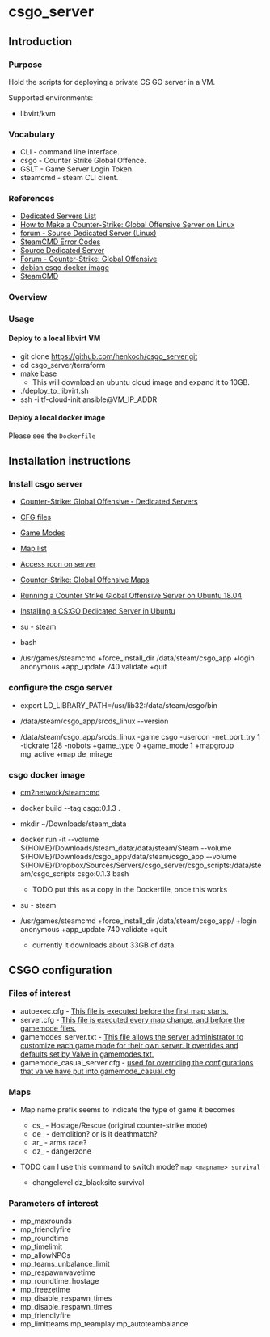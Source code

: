 # csgo_server

## Introduction

### Purpose

Hold the scripts for deploying a private CS GO server in a VM.

Supported environments:

* libvirt/kvm

### Vocabulary

* CLI - command line interface.
* csgo - Counter Strike Global Offence.
* GSLT - Game Server Login Token.
* steamcmd - steam CLI client.

### References

* [Dedicated Servers List](https://developer.valvesoftware.com/wiki/Dedicated_Servers_List)
* [How to Make a Counter-Strike: Global Offensive Server on Linux](https://www.hostinger.com/tutorials/how-to-make-a-csgo-server)
* [forum - Source Dedicated Server (Linux)](https://steamcommunity.com/discussions/forum/14/)
* [SteamCMD Error Codes](https://github.com/GameServerManagers/LinuxGSM-Docs/blob/master/steamcmd/errors.md)
* [Source Dedicated Server](https://developer.valvesoftware.com/wiki/Source_Dedicated_Server)
* [Forum - Counter-Strike: Global Offensive](https://steamcommunity.com/app/730/discussions/)
* [debian csgo docker image](https://hub.docker.com/r/cm2network/csgo/)
* [SteamCMD](https://developer.valvesoftware.com/wiki/SteamCMD)

### Overview

### Usage

#### Deploy to a local libvirt VM

* git clone https://github.com/henkoch/csgo_server.git
* cd csgo_server/terraform
* make base
  * This will download an ubuntu cloud image and expand it to 10GB.
* ./deploy_to_libvirt.sh
* ssh -i tf-cloud-init ansible@VM_IP_ADDR

#### Deploy a local docker image

Please see the `Dockerfile`

## Installation instructions

### Install csgo server

* [Counter-Strike: Global Offensive - Dedicated Servers](https://developer.valvesoftware.com/wiki/Counter-Strike:_Global_Offensive/Dedicated_Servers)
* [CFG files](https://developer.valvesoftware.com/wiki/CFG)
* [Game Modes](https://developer.valvesoftware.com/wiki/Counter-Strike:_Global_Offensive/Game_Modes)
* [Map list](https://developer.valvesoftware.com/wiki/Counter-Strike:_Global_Offensive/Maps)
* [Access rcon on server](https://mcprohosting.com/billing/knowledgebase/325/How-to-Use-RCON-on-a-Counter-Strike-GO-Server.html)
* [Counter-Strike: Global Offensive Maps](https://liquipedia.net/counterstrike/Portal:Maps)
* [Running a Counter Strike Global Offensive Server on Ubuntu 18.04](https://www.linode.com/docs/guides/launch-a-counter-strike-global-offensive-server-on-ubuntu-18-04/)
* [Installing a CS:GO Dedicated Server in Ubuntu](https://medium.com/@oritromax/installing-a-cs-go-dedicated-server-in-ubuntu-ed37377b06d1)

* su - steam
* bash
* /usr/games/steamcmd +force_install_dir /data/steam/csgo_app +login anonymous +app_update 740 validate +quit

### configure the csgo server

* export LD_LIBRARY_PATH=/usr/lib32:/data/steam/csgo/bin
* /data/steam/csgo_app/srcds_linux --version

* /data/steam/csgo_app/srcds_linux -game csgo -usercon -net_port_try 1 -tickrate 128 -nobots +game_type 0 +game_mode 1 +mapgroup mg_active +map de_mirage

### csgo docker image

* [cm2network/steamcmd](https://hub.docker.com/r/cm2network/steamcmd)

* docker build --tag csgo:0.1.3 .
* mkdir  ~/Downloads/steam_data
* docker run -it  --volume ${HOME}/Downloads/steam_data:/data/steam/Steam --volume ${HOME}/Downloads/csgo_app:/data/steam/csgo_app --volume ${HOME}/Dropbox/Sources/Servers/csgo_server/csgo_scripts:/data/steam/csgo_scripts csgo:0.1.3 bash
  * TODO put this as a copy in the Dockerfile, once this works
* su - steam
* /usr/games/steamcmd +force_install_dir /data/steam/csgo_app/ +login anonymous +app_update 740 validate +quit
  * currently it downloads about 33GB of data.

## CSGO configuration

### Files of interest

* autoexec.cfg - [This file is executed before the first map starts.](https://developer.valvesoftware.com/wiki/Counter-Strike:_Global_Offensive/Dedicated_Servers#autoexec.cfg)
* server.cfg - [This file is executed every map change, and before the gamemode files.](https://developer.valvesoftware.com/wiki/Counter-Strike:_Global_Offensive/Dedicated_Servers#server.cfg)
* gamemodes_server.txt - [This file allows the server administrator to customize each game mode for their own server. It overrides and defaults set by Valve in gamemodes.txt.](https://developer.valvesoftware.com/wiki/Counter-Strike:_Global_Offensive/Dedicated_Servers#gamemodes_server.txt)
* gamemode_casual_server.cfg - [used for overriding the configurations that valve have put into gamemode_casual.cfg](https://developer.valvesoftware.com/wiki/Counter-Strike:_Global_Offensive/Dedicated_Servers#gamemode_casual_server.cfg)

### Maps

* Map name prefix seems to indicate the type of game it becomes
  * cs_ - Hostage/Rescue (original counter-strike mode)
  * de_ - demolition? or is it deathmatch?
  * ar_ - arms race?
  * dz_ - dangerzone

* TODO can I use this command to switch mode? `map <mapname> survival`
  * changelevel dz_blacksite survival

### Parameters of interest

* mp_maxrounds
* mp_friendlyfire
* mp_roundtime
* mp_timelimit
* mp_allowNPCs
* mp_teams_unbalance_limit
* mp_respawnwavetime
* mp_roundtime_hostage
* mp_freezetime
* mp_disable_respawn_times
* mp_disable_respawn_times
* mp_friendlyfire
* mp_limitteams
mp_teamplay
mp_autoteambalance

